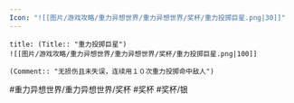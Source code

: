 ```yaml
---
Icon: "![[图片/游戏攻略/重力异想世界/重力异想世界/奖杯/重力投掷巨星.png|30]]"
---
```

```ad-common-silver-trophy
title: (Title:: "重力投掷巨星")
![[图片/游戏攻略/重力异想世界/重力异想世界/奖杯/重力投掷巨星.png|100]]

(Comment:: "无损伤且未失误，连续用１０次重力投掷命中敌人")
```

#重力异想世界/重力异想世界/奖杯 #奖杯 #奖杯/银
